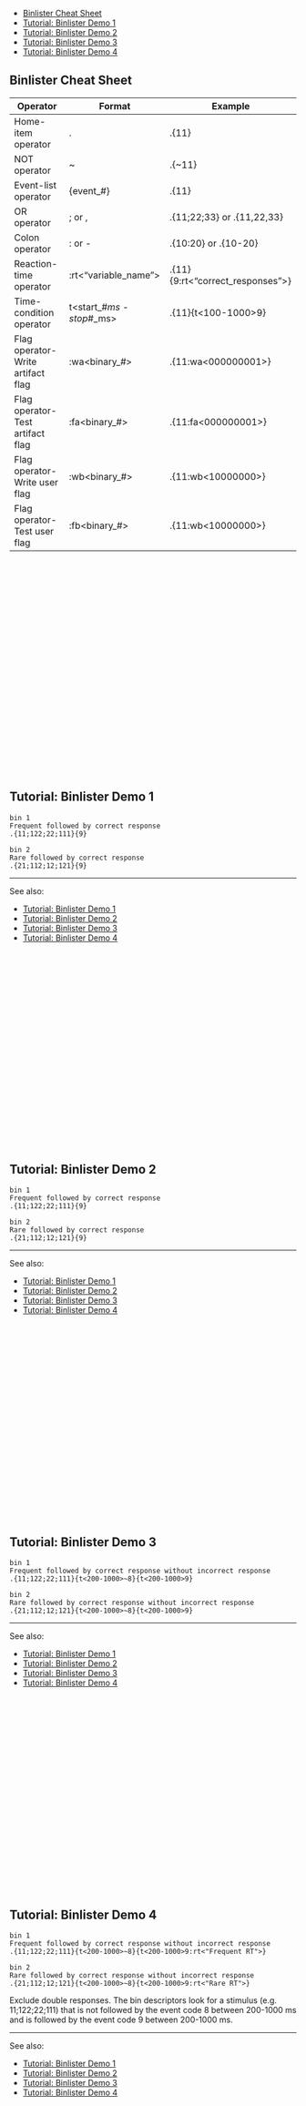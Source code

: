 - [Binlister Cheat Sheet](#binlister-cheat-sheet)
- [Tutorial: Binlister Demo 1](#tutorial-binlister-demo-1)
- [Tutorial: Binlister Demo 2](#tutorial-binlister-demo-2)
- [Tutorial: Binlister Demo 3](#tutorial-binlister-demo-3)
- [Tutorial: Binlister Demo 4](#tutorial-binlister-demo-4)

## Binlister Cheat Sheet

Operator |	Format | Example
----- | ----- | -----
 Home-item operator	| .|	.{11}
 NOT operator|	  ~|	 .{~11}
 Event-list operator|	 {event_#}|	 .{11}
 OR operator|	 ; or ,|	 .{11;22;33} or .{11,22,33}
Colon operator|	: or -|	.{10:20} or .{10-20}
 Reaction-time operator|	 :rt<“variable_name”>|	 .{11}{9:rt<“correct_responses”>}
 Time-condition operator|	 t<start_#_ms - stop_#_ms>|	 .{11}{t<100-1000>9}
 Flag operator-Write artifact flag| :wa<binary_#>|	 .{11:wa<000000001>}
 Flag operator-Test artifact flag| 	 :fa<binary_#>|	.{11:fa<000000001>}
 Flag operator-Write user flag|	 :wb<binary_#>|	 .{11:wb<10000000>}
 Flag operator-Test user flag|	 :fb<binary_#>|	.{11:wb<10000000>}
<br><br><br><br><br><br><br><br><br><br><br><br><br><br><br><br><br><br><br><br><br><br>


## Tutorial: Binlister Demo 1
```
bin 1
Frequent followed by correct response
.{11;122;22;111}{9}

bin 2
Rare followed by correct response
.{21;112;12;121}{9}
```

----
See also:
- [Tutorial: Binlister Demo 1](https://github.com/lucklab/erplab/wiki/_new#tutorial-binlister-demo-1)
- [Tutorial: Binlister Demo 2](https://github.com/lucklab/erplab/wiki/_new#tutorial-binlister-demo-2)
- [Tutorial: Binlister Demo 3](https://github.com/lucklab/erplab/wiki/_new#tutorial-binlister-demo-3)
- [Tutorial: Binlister Demo 4](https://github.com/lucklab/erplab/wiki/_new#tutorial-binlister-demo-4)
<br><br><br><br><br><br><br><br><br><br><br><br><br><br><br><br><br><br><br><br><br><br>

## Tutorial: Binlister Demo 2
```
bin 1
Frequent followed by correct response
.{11;122;22;111}{9}

bin 2
Rare followed by correct response
.{21;112;12;121}{9}
```

----
See also:
- [Tutorial: Binlister Demo 1](https://github.com/lucklab/erplab/wiki/_new#tutorial-binlister-demo-1)
- [Tutorial: Binlister Demo 2](https://github.com/lucklab/erplab/wiki/_new#tutorial-binlister-demo-2)
- [Tutorial: Binlister Demo 3](https://github.com/lucklab/erplab/wiki/_new#tutorial-binlister-demo-3)
- [Tutorial: Binlister Demo 4](https://github.com/lucklab/erplab/wiki/_new#tutorial-binlister-demo-4)
<br><br><br><br><br><br><br><br><br><br><br><br><br><br><br><br><br><br><br><br><br><br>

## Tutorial: Binlister Demo 3
```
bin 1
Frequent followed by correct response without incorrect response
.{11;122;22;111}{t<200-1000>~8}{t<200-1000>9}

bin 2
Rare followed by correct response without incorrect response
.{21;112;12;121}{t<200-1000>~8}{t<200-1000>9}
```

----
See also:
- [Tutorial: Binlister Demo 1](https://github.com/lucklab/erplab/wiki/_new#tutorial-binlister-demo-1)
- [Tutorial: Binlister Demo 2](https://github.com/lucklab/erplab/wiki/_new#tutorial-binlister-demo-2)
- [Tutorial: Binlister Demo 3](https://github.com/lucklab/erplab/wiki/_new#tutorial-binlister-demo-3)
- [Tutorial: Binlister Demo 4](https://github.com/lucklab/erplab/wiki/_new#tutorial-binlister-demo-4)
<br><br><br><br><br><br><br><br><br><br><br><br><br><br><br><br><br><br><br><br><br><br>

## Tutorial: Binlister Demo 4
```
bin 1
Frequent followed by correct response without incorrect response
.{11;122;22;111}{t<200-1000>~8}{t<200-1000>9:rt<"Frequent RT">}

bin 2
Rare followed by correct response without incorrect response
.{21;112;12;121}{t<200-1000>~8}{t<200-1000>9:rt<"Rare RT">}
```

Exclude double responses. The bin descriptors look for a stimulus (e.g. 11;122;22;111) that is not followed by the event code 8 between 200-1000 ms and is followed by the event code 9 between 200-1000 ms.

----
See also:
- [Tutorial: Binlister Demo 1](https://github.com/lucklab/erplab/wiki/_new#tutorial-binlister-demo-1)
- [Tutorial: Binlister Demo 2](https://github.com/lucklab/erplab/wiki/_new#tutorial-binlister-demo-2)
- [Tutorial: Binlister Demo 3](https://github.com/lucklab/erplab/wiki/_new#tutorial-binlister-demo-3)
- [Tutorial: Binlister Demo 4](https://github.com/lucklab/erplab/wiki/_new#tutorial-binlister-demo-4)
<br><br><br><br><br><br><br><br><br><br><br><br><br><br><br><br><br><br><br><br><br><br>